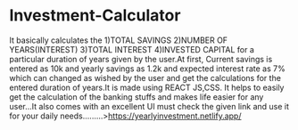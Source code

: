 # Investment-Calculator

It basically calculates the 1)TOTAL SAVINGS 2)NUMBER OF YEARS(INTEREST) 3)TOTAL INTEREST 4)INVESTED CAPITAL for a particular duration of years given by the user.At first, Current savings is entered as 10k and yearly savings as 1.2k and expected interest rate as 7% which can changed as wished by the user and get the calculations for the entered duration of years.It is made using REACT JS,CSS.
It helps to easily get the calculation of the banking stuffs and makes life easier for any user...It also comes with an excellent UI must check the given link and use it for your daily needs.........>https://yearlyinvestment.netlify.app/
